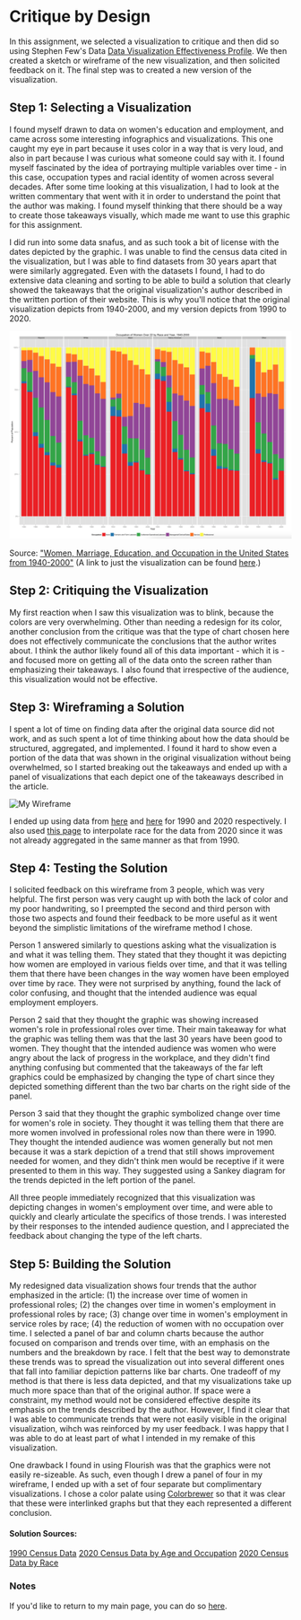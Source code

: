 # Critique by Design
In this assignment, we selected a visualization to critique and then did so using Stephen Few's Data [Data Visualization Effectiveness Profile](http://www.perceptualedge.com/articles/visual_business_intelligence/data_visualization_effectiveness_profile.pdf). We then created a sketch or wireframe of the new visualization, and then solicited feedback on it. The final step was to created a new version of the visualization.

## Step 1: Selecting a Visualization
I found myself drawn to data on women's education and employment, and came across some interesting infographics and visualizations. This one caught my eye in part because it uses color in a way that is very loud, and also in part because I was curious what someone could say with it. I found myself fascinated by the idea of portraying multiple variables over time - in this case, occupation types and racial identity of women across several decades. After some time looking at this visualization, I had to look at the written commentary that went with it in order to understand the point that the author was making. I found myself thinking that there should be a way to create those takeaways visually, which made me want to use this graphic for this assignment.

I did run into some data snafus, and as such took a bit of license with the dates depicted by the graphic. I was unable to find the census data cited in the visualization, but I was able to find datasets from 30 years apart that were similarly aggregated. Even with the datasets I found, I had to do extensive data cleaning and sorting to be able to build a solution that clearly showed the takeaways that the original visualization's author described in the written portion of their website. This is why you'll notice that the original visualization depicts from 1940-2000, and my version depicts from 1990 to 2020.

![Women's Employment Viz](critique_viz.png)

Source: ["Women, Marriage, Education, and Occupation in the United States from 1940-2000"](https://journeys.dartmouth.edu/censushistory/2016/11/03/women-marriage-and-education-in-the-united-states-from-1940-2000/) (A link to just the visualization can be found [here](https://cpb-us-e1.wpmucdn.com/journeys.dartmouth.edu/dist/0/682/files/2016/11/occ2.png).)

## Step 2: Critiquing the Visualization
My first reaction when I saw this visualization was to blink, because the colors are very overwhelming. Other than needing a redesign for its color, another conclusion from the critique was that the type of chart chosen here does not effectively communicate the conclusions that the author writes about. I think the author likely found all of this data important - which it is - and focused more on getting all of the data onto the screen rather than emphasizing their takeaways. I also found that irrespective of the audience, this visualization would not be effective.

## Step 3: Wireframing a Solution
I spent a lot of time on finding data after the original data source did not work, and as such spent a lot of time thinking about how the data should be structured, aggregated, and implemented. I found it hard to show even a portion of the data that was shown in the original visualization without being overwhelmed, so I started breaking out the takeaways and ended up with a panel of visualizations that each depict one of the takeaways described in the article.

![My Wireframe](wireframe.jpeg)

I ended up using data from [here](https://www2.census.gov/library/publications/decennial/1990/cp-1/cp-1-1.pdf) and [here](https://www.bls.gov/cps/cpsaat09.htm) for 1990 and 2020 respectively. I also used [this page](https://www.bls.gov/cps/cpsaat11.htm) to interpolate race for the data from 2020 since it was not already aggregated in the same manner as that from 1990.

## Step 4: Testing the Solution
 I solicited feedback on this wireframe from 3 people, which was very helpful. The first person was very caught up with both the lack of color and my poor handwriting, so I preempted the second and third person with those two aspects and found their feedback to be more useful as it went beyond the simplistic limitations of the wireframe method I chose.

Person 1 answered similarly to questions asking what the visualization is and what it was telling them. They stated that they thought it was depicting how women are employed in various fields over time, and that it was telling them that there have been changes in the way women have been employed over time by race. They were not surprised by anything, found the lack of color confusing, and thought that the intended audience was equal employment employers.

Person 2 said that they thought the graphic was showing increased women's role in professional roles over time. Their main takeaway for what the graphic was telling them was that the last 30 years have been good to women. They thought that the intended audience was women who were angry about the lack of progress in the workplace, and they didn't find anything confusing but commented that the takeaways of the far left graphics could be emphasized by changing the type of chart since they depicted something different than the two bar charts on the right side of the panel.
 
Person 3 said that they thought the graphic symbolized change over time for women's role in society. They thought it was telling them that there are more women involved in professional roles now than there were in 1990. They thought the intended audience was women generally but not men because it was a stark depiction of a trend that still shows improvement needed for women, and they didn't think men would be receptive if it were presented to them in this way. They suggested using a Sankey diagram for the trends depicted in the left portion of the panel.

All three people immediately recognized that this visualization was depicting changes in women's employment over time, and were able to quickly and clearly articulate the specifics of those trends. I was interested by their responses to the intended audience question, and I appreciated the feedback about changing the type of the left charts.
 
## Step 5: Building the Solution
<div class="flourish-embed flourish-chart" data-src="visualisation/7311366"><script src="https://public.flourish.studio/resources/embed.js"></script></div>
<div class="flourish-embed flourish-chart" data-src="visualisation/7308894"><script src="https://public.flourish.studio/resources/embed.js"></script></div>
<div class="flourish-embed flourish-chart" data-src="visualisation/7311385"><script src="https://public.flourish.studio/resources/embed.js"></script></div>
<div class="flourish-embed flourish-chart" data-src="visualisation/7308926"><script src="https://public.flourish.studio/resources/embed.js"></script></div>

My redesigned data visualization shows four trends that the author emphasized in the article: (1) the increase over time of women in professional roles; (2) the changes over time in women's employment in professional roles by race; (3) change over time in women's employment in service roles by race; (4) the reduction of women with no occupation over time. I selected a panel of bar and column charts because the author focused on comparison and trends over time, with an emphasis on the numbers and the breakdown by race. I felt that the best way to demonstrate these trends was to spread the visualization out into several different ones that fall into familiar depiction patterns like bar charts. One tradeoff of my method is that there is less data depicted, and that my visualizations take up much more space than that of the original author. If space were a constraint, my method would not be considered effective despite its emphasis on the trends described by the author. However, I find it clear that I was able to communicate trends that were not easily visible in the original visualization, wihch was reinforced by my user feedback. I was happy that I was able to do at least part of what I intended in my remake of this visualization.

One drawback I found in using Flourish was that the graphics were not easily re-sizeable. As such, even though I drew a panel of four in my wireframe, I ended up with a set of four separate but complimentary visualizations. I chose a color palate using [Colorbrewer](https://colorbrewer2.org/#type=qualitative&scheme=Set2&n=6) so that it was clear that these were interlinked graphs but that they each represented a different conclusion.

#### Solution Sources:
[1990 Census Data](https://www2.census.gov/library/publications/decennial/1990/cp-1/cp-1-1.pdf)
[2020 Census Data by Age and Occupation](https://www.bls.gov/cps/cpsaat09.htm)
[2020 Census Data by Race](https://www.bls.gov/cps/cpsaat11.htm)


### Notes
If you'd like to return to my main page, you can do so [here](/README.md).

